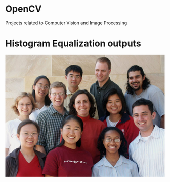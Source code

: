 # OpenCV
Projects related to Computer Vision and Image Processing 

# Histogram Equalization outputs
![alt text](https://github.com/soharabhossain/OpenCV/blob/master/Face%20Detection/group_pic_1.png)
